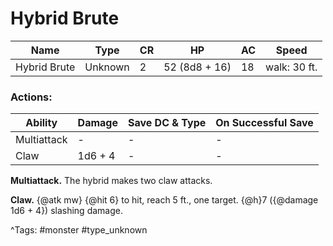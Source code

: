 # Hybrid Brute

| Name | Type | CR | HP | AC | Speed |
|------|------|----|----|----|-------|
| Hybrid Brute | Unknown | 2 | 52 (8d8 + 16) | 18 | walk: 30 ft. |

### Actions:

| Ability | Damage | Save DC & Type | On Successful Save |
|---------|--------|----------------|--------------------|
| Multiattack | - | - | - |
| Claw | 1d6 + 4 | - | - |


**Multiattack.** The hybrid makes two claw attacks.

**Claw.** {@atk mw} {@hit 6} to hit, reach 5 ft., one target. {@h}7 ({@damage 1d6 + 4}) slashing damage.

^Tags: #monster #type_unknown